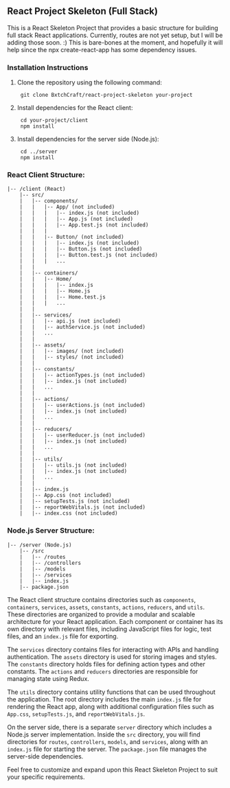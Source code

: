 ## React Project Skeleton (Full Stack)
This is a React Skeleton Project that provides a basic structure for building full stack React applications. Currently, routes are not yet setup, but I will be adding those soon. :) This is bare-bones at the moment, and hopefully it will help since the npx create-react-app has some dependency issues.

### Installation Instructions

1. Clone the repository using the following command:
   ```
    git clone BxtchCraft/react-project-skeleton your-project
   ```
2. Install dependencies for the React client:
   ```
    cd your-project/client
    npm install
   ```
3. Install dependencies for the server side (Node.js):
   ```
    cd ../server
    npm install
   ```


### React Client Structure:
```
|-- /client (React)
    |-- src/
    |   |-- components/
    |   |   |-- App/ (not included)
    |   |   |   |-- index.js (not included)
    |   |   |   |-- App.js (not included)
    |   |   |   |-- App.test.js (not included)
    |   |   |
    |   |   |-- Button/ (not included)
    |   |   |   |-- index.js (not included)
    |   |   |   |-- Button.js (not included)
    |   |   |   |-- Button.test.js (not included)
    |   |   |   ...
    |   |
    |   |-- containers/
    |   |   |-- Home/
    |   |   |   |-- index.js
    |   |   |   |-- Home.js
    |   |   |   |-- Home.test.js
    |   |   |   ...
    |   |
    |   |-- services/
    |   |   |-- api.js (not included)
    |   |   |-- authService.js (not included)
    |   |   ...
    |   |
    |   |-- assets/
    |   |   |-- images/ (not included)
    |   |   |-- styles/ (not included)
    |   |
    |   |-- constants/
    |   |   |-- actionTypes.js (not included)
    |   |   |-- index.js (not included)
    |   |   ...
    |   |
    |   |-- actions/
    |   |   |-- userActions.js (not included)
    |   |   |-- index.js (not included)
    |   |   ...
    |   |
    |   |-- reducers/
    |   |   |-- userReducer.js (not included)
    |   |   |-- index.js (not included)
    |   |   ...
    |   |
    |   |-- utils/
    |   |   |-- utils.js (not included)
    |   |   |-- index.js (not included)
    |   |   ...
    |   |
    |   |-- index.js
    |   |-- App.css (not included)
    |   |-- setupTests.js (not included)
    |   |-- reportWebVitals.js (not included)
    |   |-- index.css (not included)
```

### Node.js Server Structure:
```
|-- /server (Node.js)
    |-- /src
    |   |-- /routes
    |   |-- /controllers
    |   |-- /models
    |   |-- /services
    |   |-- index.js
    |-- package.json
```

The React client structure contains directories such as `components`, `containers`, `services`, `assets`, `constants`, `actions`, `reducers`, and `utils`. These directories are organized to provide a modular and scalable architecture for your React application. Each component or container has its own directory with relevant files, including JavaScript files for logic, test files, and an `index.js` file for exporting.

The `services` directory contains files for interacting with APIs and handling authentication. The `assets` directory is used for storing images and styles. The `constants` directory holds files for defining action types and other constants. The `actions` and `reducers` directories are responsible for managing state using Redux.

The `utils` directory contains utility functions that can be used throughout the application. The root directory includes the main `index.js` file for rendering the React app, along with additional configuration files such as `App.css`, `setupTests.js`, and `reportWebVitals.js`.

On the server side, there is a separate `server` directory which includes a Node.js server implementation. Inside the `src` directory, you will find directories for `routes`, `controllers`, `models`, and `services`, along with an `index.js` file for starting the server. The `package.json` file manages the server-side dependencies.

Feel free to customize and expand upon this React Skeleton Project to suit your specific requirements.
